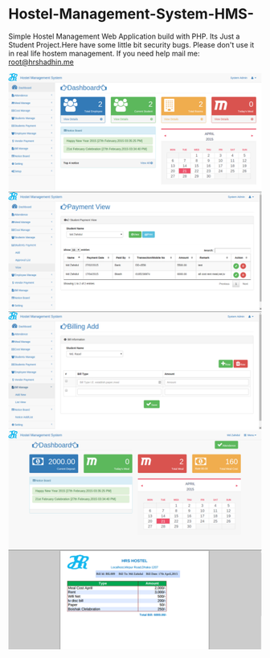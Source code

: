 # Hostel-Management-System-HMS-
Simple Hostel Management Web Application build with PHP.
Its Just a Student Project.Here have some little bit security bugs.
Please don't use it in real life hostem management. 
If you need help mail me: root@hrshadhin.me


<img src="./site/images/slider/1.png" alt="screenshot">
<img src="./site/images/slider/2.png" alt="screenshot">
<img src="./site/images/slider/3.png" alt="screenshot">
<img src="./site/images/slider/4.png" alt="screenshot">
<img src="./site/images/slider/5.png" alt="screenshot">

